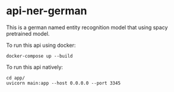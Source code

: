 # api-ner-german
This is a german named entity recognition model that using spacy pretrained model.

To run this api using docker:
```
docker-compose up --build
```

To run this api natively:
```
cd app/
uvicorn main:app --host 0.0.0.0 --port 3345
```

